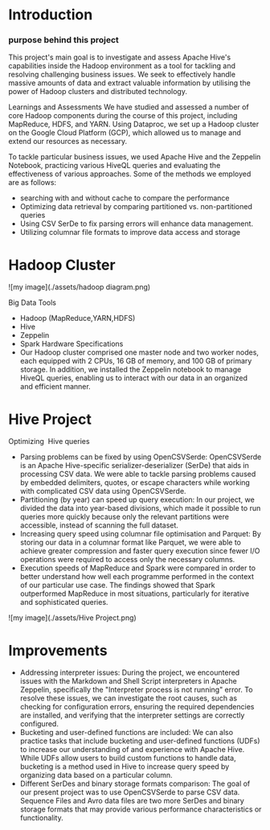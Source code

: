 

# Introduction
### purpose behind this project
This project's main goal is to investigate and assess Apache Hive's capabilities inside the Hadoop environment as a tool for tackling and resolving challenging business issues. 
We seek to effectively handle massive amounts of data and extract valuable information by utilising the power of Hadoop clusters and distributed technology.

Learnings and Assessments
We have studied and assessed a number of core Hadoop components during the course of this project, including MapReduce, HDFS, and YARN. Using Dataproc, we set up a Hadoop cluster on the Google Cloud Platform (GCP), which allowed us to manage and extend our resources as necessary.

To tackle particular business issues, we used Apache Hive and the Zeppelin Notebook, practicing various HiveQL queries and evaluating the effectiveness of various approaches. Some of the methods we employed are as follows:

- searching with and without cache to compare the performance
- Optimizing data retrieval by comparing partitioned vs. non-partitioned queries
- Using CSV SerDe to fix parsing errors will enhance data management.
- Utilizing columnar file formats to improve data access and storage
# Hadoop Cluster

 ![my image](./assets/hadoop diagram.png)

Big Data Tools
- Hadoop (MapReduce,YARN,HDFS)
- Hive
- Zeppelin
- Spark
Hardware Specifications
- Our Hadoop cluster comprised one master node and two worker nodes, each equipped with 2 CPUs, 16 GB of memory, and 100 GB of primary storage. In addition, we installed the Zeppelin notebook to manage HiveQL queries, enabling us to interact with our data in an organized and efficient manner.

# Hive Project
Optimizing  Hive queries
- Parsing problems can be fixed by using OpenCSVSerde: OpenCSVSerde is an Apache Hive-specific serializer-deserializer (SerDe) that aids in processing CSV data. We were able to tackle parsing problems caused by embedded delimiters, quotes, or escape characters while working with complicated CSV data using OpenCSVSerde.
- Partitioning (by year) can speed up query execution: In our project, we divided the data into year-based divisions, which made it possible to run queries more quickly because only the relevant partitions were accessible, instead of scanning the full dataset.
- Increasing query speed using columnar file optimisation and Parquet: By storing our data in a columnar format like Parquet, we were able to achieve greater compression and faster query execution since fewer I/O operations were required to access only the necessary columns.
- Execution speeds of MapReduce and Spark were compared in order to better understand how well each programme performed in the context of our particular use case. The findings showed that Spark outperformed MapReduce in most situations, particularly for iterative and sophisticated queries.


 ![my image](./assets/Hive Project.png)
# Improvements
- Addressing interpreter issues: During the project, we encountered issues with the Markdown and Shell Script interpreters in Apache Zeppelin, specifically the "Interpreter process is not running" error. To resolve these issues, we can investigate the root causes, such as checking for configuration errors, ensuring the required dependencies are installed, and verifying that the interpreter settings are correctly configured.
- Bucketing and user-defined functions are included: We can also practice tasks that include bucketing and user-defined functions (UDFs) to increase our understanding of and experience with Apache Hive. While UDFs allow users to build custom functions to handle data, bucketing is a method used in Hive to increase query speed by organizing data based on a particular column.
- Different SerDes and binary storage formats comparison: The goal of our present project was to use OpenCSVSerde to parse CSV data. Sequence Files and Avro data files are two more SerDes and binary storage formats that may provide various performance characteristics or functionality.
